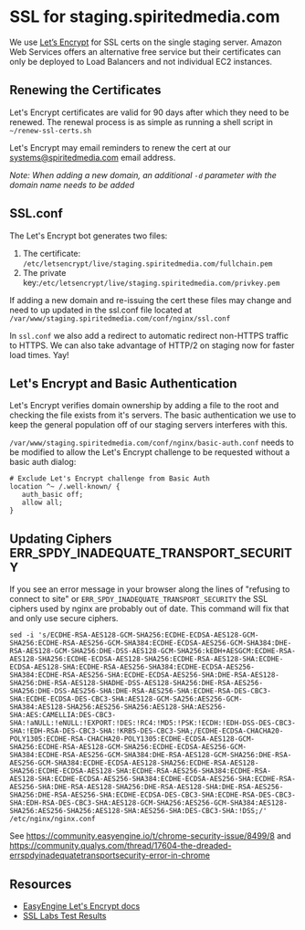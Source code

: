 # SSL for staging.spiritedmedia.com

We use [Let’s Encrypt](https://letsencrypt.org/) for SSL certs on the single staging server. Amazon Web Services offers an alternative free service but their certificates can only be deployed to Load Balancers and not individual EC2 instances. 

## Renewing the Certificates

Let's Encrypt certificates are valid for 90 days after which they need to be renewed. The renewal process is as simple as running a shell script in `~/renew-ssl-certs.sh`

Let's Encrypt may email reminders to renew the cert at our systems@spiritedmedia.com email address.

*Note: When adding a new domain, an additional `-d` parameter with the domain name needs to be added*

## SSL.conf

The Let's Encrypt bot generates two files:
 
 1. The certificate: `/etc/letsencrypt/live/staging.spiritedmedia.com/fullchain.pem`
 2. The private key:`/etc/letsencrypt/live/staging.spiritedmedia.com/privkey.pem`

 If adding a new domain and re-issuing the cert these files may change and need to up updated in the ssl.conf file located at `/var/www/staging.spiritedmedia.com/conf/nginx/ssl.conf`
 
In `ssl.conf` we also add a redirect to automatic redirect non-HTTPS traffic to HTTPS. We can also take advantage of HTTP/2 on staging now for faster load times. Yay!

## Let's Encrypt and Basic Authentication

Let's Encrypt verifies domain ownership by adding a file to the root and checking the file exists from it's servers. The basic authentication we use to keep the general population off of our staging servers interferes with this.

`/var/www/staging.spiritedmedia.com/conf/nginx/basic-auth.conf` needs to be modified to allow the Let's Encrypt challenge to be requested without a basic auth dialog:

```
# Exclude Let's Encrypt challenge from Basic Auth
location ^~ /.well-known/ {
   auth_basic off;
   allow all;
}
```

## Updating Ciphers ERR_SPDY_INADEQUATE_TRANSPORT_SECURITY 

If you see an error message in your browser along the lines of "refusing to connect to site" or `ERR_SPDY_INADEQUATE_TRANSPORT_SECURITY` the SSL ciphers used by nginx are probably out of date. This command will fix that and only use secure ciphers.

```
sed -i 's/ECDHE-RSA-AES128-GCM-SHA256:ECDHE-ECDSA-AES128-GCM-SHA256:ECDHE-RSA-AES256-GCM-SHA384:ECDHE-ECDSA-AES256-GCM-SHA384:DHE-RSA-AES128-GCM-SHA256:DHE-DSS-AES128-GCM-SHA256:kEDH+AESGCM:ECDHE-RSA-AES128-SHA256:ECDHE-ECDSA-AES128-SHA256:ECDHE-RSA-AES128-SHA:ECDHE-ECDSA-AES128-SHA:ECDHE-RSA-AES256-SHA384:ECDHE-ECDSA-AES256-SHA384:ECDHE-RSA-AES256-SHA:ECDHE-ECDSA-AES256-SHA:DHE-RSA-AES128-SHA256:DHE-RSA-AES128-SHADHE-DSS-AES128-SHA256:DHE-RSA-AES256-SHA256:DHE-DSS-AES256-SHA:DHE-RSA-AES256-SHA:ECDHE-RSA-DES-CBC3-SHA:ECDHE-ECDSA-DES-CBC3-SHA:AES128-GCM-SA256:AES256-GCM-SHA384:AES128-SHA256:AES256-SHA256:AES128-SHA:AES256-SHA:AES:CAMELLIA:DES-CBC3-SHA:!aNULL:!eNULL:!EXPORT:!DES:!RC4:!MD5:!PSK:!ECDH:!EDH-DSS-DES-CBC3-SHA:!EDH-RSA-DES-CBC3-SHA:!KRB5-DES-CBC3-SHA;/ECDHE-ECDSA-CHACHA20-POLY1305:ECDHE-RSA-CHACHA20-POLY1305:ECDHE-ECDSA-AES128-GCM-SHA256:ECDHE-RSA-AES128-GCM-SHA256:ECDHE-ECDSA-AES256-GCM-SHA384:ECDHE-RSA-AES256-GCM-SHA384:DHE-RSA-AES128-GCM-SHA256:DHE-RSA-AES256-GCM-SHA384:ECDHE-ECDSA-AES128-SHA256:ECDHE-RSA-AES128-SHA256:ECDHE-ECDSA-AES128-SHA:ECDHE-RSA-AES256-SHA384:ECDHE-RSA-AES128-SHA:ECDHE-ECDSA-AES256-SHA384:ECDHE-ECDSA-AES256-SHA:ECDHE-RSA-AES256-SHA:DHE-RSA-AES128-SHA256:DHE-RSA-AES128-SHA:DHE-RSA-AES256-SHA256:DHE-RSA-AES256-SHA:ECDHE-ECDSA-DES-CBC3-SHA:ECDHE-RSA-DES-CBC3-SHA:EDH-RSA-DES-CBC3-SHA:AES128-GCM-SHA256:AES256-GCM-SHA384:AES128-SHA256:AES256-SHA256:AES128-SHA:AES256-SHA:DES-CBC3-SHA:!DSS;/' /etc/nginx/nginx.conf
```

See <https://community.easyengine.io/t/chrome-security-issue/8499/8> and <https://community.qualys.com/thread/17604-the-dreaded-errspdyinadequatetransportsecurity-error-in-chrome>

## Resources
 - [EasyEngine Let's Encrypt docs](https://easyengine.io/docs/lets-encrypt/)
 - [SSL Labs Test Results](https://www.ssllabs.com/ssltest/analyze.html?d=staging.billypenn.com&hideResults=on&latest)